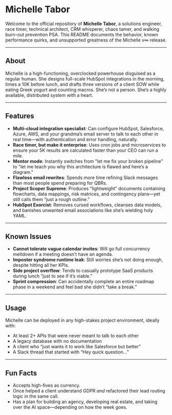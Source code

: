 # Michelle Tabor

Welcome to the official repository of **Michelle Tabor**, a solutions engineer, race timer, technical architect, CRM whisperer, chaos tamer, and walking burn-out prevention PSA. This README documents the behavior, known performance quirks, and unsupported greatness of the Michelle v∞ release.

---

## About

Michelle is a high-functioning, overclocked powerhouse disguised as a regular human. She designs full-scale HubSpot integrations in the morning, times a 10K before lunch, and drafts three versions of a client SOW while eating Greek yogurt and counting macros. She’s not a person. She’s a highly available, distributed system with a heart.

---

## Features

- **Multi-cloud integration specialist**: Can configure HubSpot, Salesforce, Azure, AWS, and your grandma’s email server to talk to each other in real time—with authentication and error handling, naturally.
- **Race timer, but make it enterprise**: Uses cron jobs and microservices to ensure your 5K results are calculated faster than your CEO can run a mile.
- **Mentor mode**: Instantly switches from "let me fix your broken pipeline" to "let me teach you why this architecture is flawed and here’s a diagram."
- **Flawless email rewrites**: Spends more time refining Slack messages than most people spend preparing for QBRs.
- **Project Scoper Supreme**: Produces “lightweight” documents containing flowcharts, data mappings, risk matrices, and contingency plans—yet still calls them “just a rough outline.”
- **HubSpot Exorcist**: Removes cursed workflows, cleanses data models, and banishes unwanted email associations like she’s wielding holy YAML.

---

## Known Issues

- **Cannot tolerate vague calendar invites**: Will go full concurrency meltdown if a meeting doesn’t have an agenda.
- **Imposter syndrome runtime leak**: Still worries she’s not doing enough, despite hitting all her KPIs.
- **Side project overflow**: Tends to casually prototype SaaS products during lunch “just to see if it’s viable.”
- **Sprint compression**: Can accidentally complete an entire roadmap phase in a weekend and feel bad she didn’t “take a break.”

---

## Usage

Michelle can be deployed in any high-stakes project environment, ideally with:

- At least 2+ APIs that were never meant to talk to each other
- A legacy database with no documentation
- A client who “just wants it to work like Salesforce but better”
- A Slack thread that started with “Hey quick question…”

---

## Fun Facts

- Accepts high-fives as currency.
- Once helped a client understand GDPR *and* refactored their lead routing logic in the same call.
- Has a plan for building an agency, developing real estate, and taking over the AI space—depending on how the week goes.
